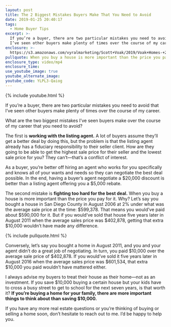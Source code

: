```yaml
---
layout: post
title: The 2 Biggest Mistakes Buyers Make That You Need to Avoid
date: 2019-01-25 20:40:17
tags:
  - Home Buyer Tips
excerpt: >-
  If you’re a buyer, there are two particular mistakes you need to avoid that
  I’ve seen other buyers make plenty of times over the course of my career.
enclosure: >-
  https://s3.amazonaws.com/vyralmarketing/Scott+Voak/2019/Voak+Homes-+2+Mistakes+Buyers+Make.mp4
pullquote: When you buy a house is more important than the price you pay for it.
enclosure_type: video/mp4
enclosure_time:
use_youtube_image: true
youtube_alternate_image:
youtube_code: YLPL3-Qaiog
---
```


{% include youtube.html %}

If you’re a buyer, there are two particular mistakes you need to avoid that I’ve seen other buyers make plenty of times over the course of my career.

What are the two biggest mistakes I’ve seen buyers make over the course of my career that you need to avoid?&nbsp;

The first is **working with the listing agent.** A lot of buyers assume they’ll get a better deal by doing this, but the problem is that the listing agent already has a fiduciary responsibility to their seller client. How are they going to be able to get the highest sale price for their seller and the lowest sale price for you? They can’t—that’s a conflict of interest.&nbsp;

As a buyer, you’re better off hiring an agent who works for you specifically and knows all of your wants and needs so they can negotiate the best deal possible. In the end, having a buyer’s agent negotiate a $20,000 discount is better than a listing agent offering you a $5,000 rebate.&nbsp;

The second mistake is **fighting too hard for the best deal.** When you buy a house is more important than the price you pay for it. Why? Let’s say you bought a house in San Diego County in August 2006 at 2% under what was the average sale price at the time: $599,378. That means you would’ve paid about $590,000 for it. But if you would’ve sold that house five years later in August 2011 when the average sales price was $402,878, getting that extra $10,000 wouldn’t have made any difference.&nbsp;

{% include pullquote.html %}

Conversely, let’s say you bought a home in August 2011, and you and your agent didn’t do a great job of negotiating. In turn, you paid $10,000 over the average sale price of $402,878. If you would’ve sold it five years later in August 2016 when the average sales price was $601,534, that extra $10,000 you paid wouldn’t have mattered either.&nbsp;

I always advise my buyers to treat their house as their home—not as an investment. If you save $10,000 buying a certain house but your kids have to cross a busy street to get to school for the next seven years, is that worth it? **If you’re buying a home for your family, there are more important things to think about than saving $10,000.** &nbsp;

If you have any more real estate questions or you’re thinking of buying or selling a home soon, don’t hesitate to reach out to me. I’d be happy to help you.